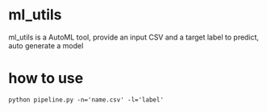 # ml_utils

ml_utils is a AutoML tool, provide an input CSV and a target label to predict, auto generate a model 

# how to use
```
python pipeline.py -n='name.csv' -l='label'
```
